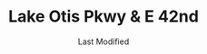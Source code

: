 ---
layout: location-page
date: Last Modified
description: "Local COVID-19 testing is available at Lake Otis Pkwy & E 42nd in Anchorage, Alaska, USA."
permalink: "locations/alaska/anchorage/lake-otis-pkwy-and-e-42nd/"
tags:
  - locations
  - alaska
title: Lake Otis Pkwy & E 42nd
uniqueName: lake-otis-pkwy-and-e-42nd
state: Alaska
stateAbbr: AK
hood: "Anchorage"
address: "corner of Lake Otis Parkway and East 42nd Avenue"
city: "Anchorage"
zip: "99508"
zipsNearby: "99501 99502 99503 99504 99505 99506 99507 99508 99509 99510 99511 99513 99514 99515 99516 99517 99518 99519 99520 99521 99522 99523 99524 99529 99530 99540 99599 99695 99567 99572 99577 99587 99605 99611 99635 99631 99645 99672 99682 99623 99629 99652 99654 99687 99694 99688" 
mapUrl: "http://maps.apple.com/?q=Lake+Otis+Pkwy+and+E+42nd&address=corner+of+Lake+Otis+Parkway+and+East+42nd+Avenue,Anchorage,Alaska,99508"
locationType: Drive-thru
phone: ""
website: "undefined"
onlineBooking: undefined
closed: undefined
closedUpdate: May 25th, 2020
notes: "Free. Requires doctor's referral."
days: Everyday
hours: 9AM-7PM
ctaMessage: No contact info available.
---